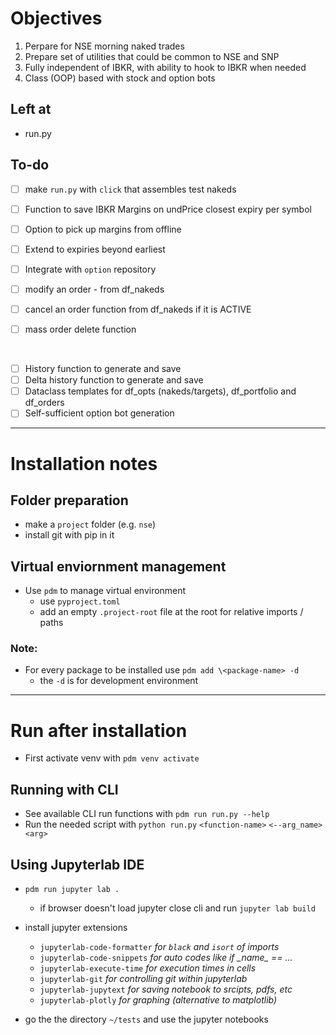 # Objectives

1. Perpare for NSE morning naked trades
2. Prepare set of utilities that could be common to NSE and SNP
3. Fully independent of IBKR, with ability to hook to IBKR when needed
4. Class (OOP) based with stock and option bots

## Left at
- run.py

## To-do

- [ ] make `run.py` with `click` that assembles test nakeds
- [ ] Function to save IBKR Margins on undPrice closest expiry per symbol
- [ ] Option to pick up margins from offline
- [ ] Extend to expiries beyond earliest
- [ ] Integrate with `option` repository

- [ ] modify an order - from df_nakeds
- [ ] cancel an order function from df_nakeds if it is ACTIVE
- [ ] mass order delete function

<br/>

- [ ] History function to generate and save
- [ ] Delta history function to generate and save
- [ ] Dataclass templates for df_opts (nakeds/targets), df_portfolio and df_orders
- [ ] Self-sufficient option bot generation

---

# Installation notes

## Folder preparation
- make a `project` folder (e.g. `nse`)
- install git with pip in it

## Virtual enviornment management
- Use `pdm` to manage virtual environment
   - use `pyproject.toml`
   - add an empty `.project-root` file at the root for relative imports / paths

### Note:
- For every package to be installed use `pdm add \<package-name> -d` 
   - the `-d` is for development environment

---

# Run after installation
- First activate venv with `pdm venv activate`

## Running with CLI
- See available CLI run functions with `pdm run run.py --help`
- Run the needed script with `python run.py` `<function-name>` `<--arg_name> <arg>`

## Using Jupyterlab IDE
- `pdm run jupyter lab .`
    - if browser doesn't load jupyter close cli and run `jupyter lab build `

-  install jupyter extensions
    - `jupyterlab-code-formatter` <i> for `black` and `isort` of imports </i>
    - `jupyterlab-code-snippets` <i> for auto codes like if \__name__ == ...</i>
    - `jupyterlab-execute-time`  <i> for execution times in cells </i>
    - `jupyterlab-git` <i> for controlling git within jupyterlab </i>
    - `jupyterlab-jupytext` <i> for saving notebook to srcipts, pdfs, etc </i>
    - `jupyterlab-plotly` <i> for graphing (alternative to matplotlib) </i>

- go the the directory `~/tests` and use the jupyter notebooks